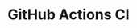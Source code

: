 # GitHub Actions CI


















































































































































































































































































































































































































































































































































































































































































































































































































































































































































































































































































































































































































































































































































































































































































































































































































































































































































































































































































































































































































































































































































































































































































































































































































































































































































































































































































































































































































































































































































































































































































































































































































































































































































































































































































